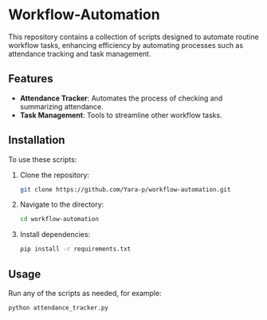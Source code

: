 # Workflow-Automation
This repository contains a collection of scripts designed to automate routine workflow tasks, enhancing efficiency by automating processes such as attendance tracking and task management.

## Features
- **Attendance Tracker**: Automates the process of checking and summarizing attendance.
- **Task Management**: Tools to streamline other workflow tasks.

## Installation
To use these scripts:

1. Clone the repository:
    ```bash
    git clone https://github.com/Yara-p/workflow-automation.git
    ```
    
2. Navigate to the directory:
    ```bash
    cd workflow-automation
    ```

3. Install dependencies:
    ```bash
    pip install -r requirements.txt
    ```

## Usage
Run any of the scripts as needed, for example:
```bash
python attendance_tracker.py

